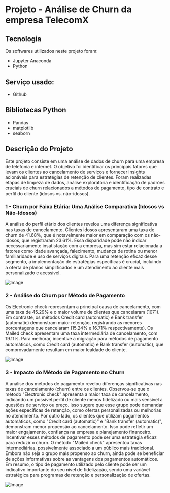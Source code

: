 # Projeto - Análise de Churn da empresa TelecomX

## Tecnologia

Os softwares utilizados neste projeto foram:

* Jupyter Anaconda
* Python


## Serviço usado:

* Github


## Bibliotecas Python

* Pandas
* matplotlib
* seaborn

## Descrição do Projeto </h1>
Este projeto consiste em uma análise de dados de churn para uma empresa de telefonia e internet. O objetivo foi identificar os principais fatores que levam os clientes ao cancelamento de serviços e fornecer insights acionáveis para estratégias de retenção de clientes. Foram realizadas etapas de limpeza de dados, análise exploratória e identificação de padrões cruciais de churn relacionados a métodos de pagamento, tipo de contrato e perfil do cliente (idosos vs. não-idosos).


### 1 - Churn por Faixa Etária: Uma Análise Comparativa (Idosos vs Não-Idosos)
A análise do perfil etário dos clientes revelou uma diferença significativa nas taxas de cancelamento. Clientes idosos apresentaram uma taxa de churn de 41.68%, que é notavelmente maior em comparação com os não-idosos, que registraram 23.61%.
Essa disparidade pode não indicar necessariamente insatisfação com a empresa, mas sim estar relacionada a fatores como idade avançada, falecimento, mudança de rotina ou menor familiaridade e uso de serviços digitais. Para uma retenção eficaz desse segmento, a implementação de estratégias específicas é crucial, incluindo a oferta de planos simplificados e um atendimento ao cliente mais personalizado e acessível.

![Image](https://github.com/user-attachments/assets/4068c5d2-0acd-45a9-bc71-19efd006b846)


### 2 - Análise do Churn por Método de Pagamento
Os Electronic check representam a principal causa de cancelamento, com uma taxa de 45.29% e o maior volume de clientes que cancelaram (1071). Em contraste, os métodos Credit card (automatic) e Bank transfer (automatic) demonstram maior retenção, registrando as menores porcentagens que cancelaram (15.24% e 16.71% respectivamente). Os Mailed check apresentam uma taxa intermediária de cancelamento, com 19.11%.
Para melhorar, incentive a migração para métodos de pagamento automáticos, como Credit card (automatic) e Bank transfer (automatic), que comprovadamente resultam em maior lealdade do cliente.

![Image](https://github.com/user-attachments/assets/53f75ce0-5064-45c7-b021-9c7be84abcb3)


### 3 - Impacto do Método de Pagamento no Churn
A análise dos métodos de pagamento revelou diferenças significativas nas taxas de cancelamento (churn) entre os clientes. Observou-se que o método "Electronic check" apresenta a maior taxa de cancelamento, indicando um possível perfil de cliente menos fidelizado ou mais sensível a questões de serviço ou preço. Isso sugere que esse grupo pode demandar ações específicas de retenção, como ofertas personalizadas ou melhorias no atendimento.
Por outro lado, os clientes que utilizam pagamentos automáticos, como "Credit card (automatic)" e "Bank transfer (automatic)", demonstram menor propensão ao cancelamento. Isso pode refletir um maior engajamento, confiança na empresa e planejamento financeiro. Incentivar esses métodos de pagamento pode ser uma estratégia eficaz para reduzir o churn.
O método "Mailed check" apresentou taxas intermediárias, possivelmente associado a um público mais tradicional. Embora não seja o grupo mais propenso ao churn, ainda pode se beneficiar de ações informativas sobre as vantagens dos pagamentos automáticos.
Em resumo, o tipo de pagamento utilizado pelo cliente pode ser um indicativo importante do seu nível de fidelização, sendo uma variável estratégica para programas de retenção e personalização de ofertas.

![Image](https://github.com/user-attachments/assets/b8b43acd-d500-4318-8715-a2f12427b92a)
